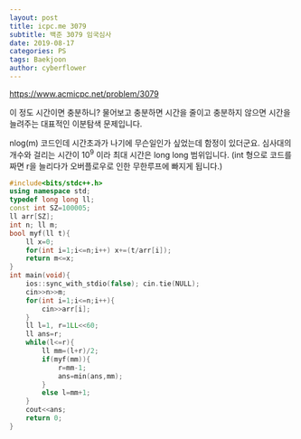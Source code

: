 ```yaml
---
layout: post
title: icpc.me 3079
subtitle: 백준 3079 임국심사
date: 2019-08-17
categories: PS
tags: Baekjoon
author: cyberflower
---
```


<https://www.acmicpc.net/problem/3079>

이 정도 시간이면 충분하니? 물어보고 충분하면 시간을 줄이고 충분하지 않으면 시간을 늘려주는 대표적인 이분탐색 문제입니다.

nlog(m) 코드인데 시간초과가 나기에 무슨일인가 싶었는데 함정이 있더군요. 심사대의 개수와 걸리는 시간이 $10^9$ 이라 최대 시간은 long long 범위입니다. (int 형으로 코드를 짜면 r을 늘리다가 오버플로우로 인한 무한루프에 빠지게 됩니다.)

```cpp
#include<bits/stdc++.h>
using namespace std;
typedef long long ll;
const int SZ=100005;
ll arr[SZ];
int n; ll m;
bool myf(ll t){
	ll x=0;
	for(int i=1;i<=n;i++) x+=(t/arr[i]);
	return m<=x;
}
int main(void){
	ios::sync_with_stdio(false); cin.tie(NULL);
	cin>>n>>m;
	for(int i=1;i<=n;i++){
		cin>>arr[i];
	}
	ll l=1, r=1LL<<60;
	ll ans=r;
	while(l<=r){
		ll mm=(l+r)/2;
		if(myf(mm)){
			r=mm-1;
			ans=min(ans,mm);
		}
		else l=mm+1;
	}
	cout<<ans;
	return 0;
}
```
